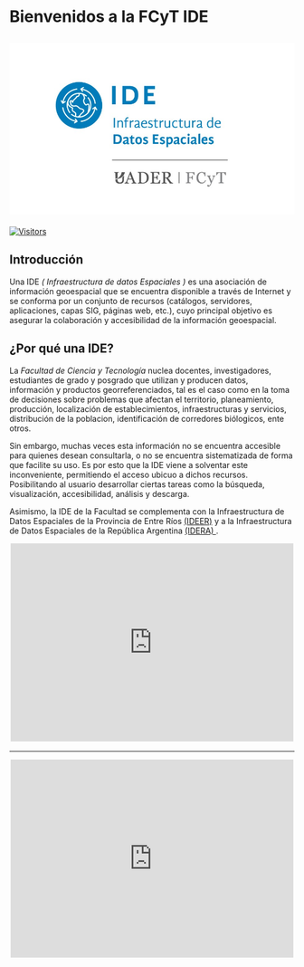 # Bienvenidos a la FCyT IDE

![logo_ide](https://github.com/IDE-FCyT/IDE-FCyT/blob/0477f97160c581d1fc9e4fb7e09c520c0e66a391/docs/images/logo_ide.jpg)
---

[![Visitors](https://visitor-badge.glitch.me/badge?page_id=IDE-FCyT.IDE-FCyT)](https://github.com/IDE-FCyT)



## Introducción

Una IDE *( Infraestructura de datos Espaciales )* es una asociación de información geoespacial que se encuentra disponible a través de Internet y se conforma por un conjunto de recursos (catálogos, servidores, aplicaciones, capas SIG, páginas web, etc.), cuyo principal objetivo es asegurar la colaboración y accesibilidad de la información geoespacial. 



## ¿Por qué una IDE?

La *Facultad de Ciencia y Tecnología* nuclea docentes, investigadores, estudiantes de grado y posgrado que utilizan y producen datos, información y productos georreferenciados, tal es el caso como en la toma de decisiones sobre problemas que afectan el territorio, planeamiento, producción, localización de establecimientos, infraestructuras y servicios, distribución de la poblacion, identificación de corredores biólogicos, ente otros.

Sin embargo, muchas veces esta información no se encuentra accesible para quienes desean consultarla, o no se encuentra sistematizada de forma que facilite su uso. Es por esto que la IDE viene a solventar este inconveniente, permitiendo el acceso ubicuo a dichos recursos. Posibilitando al usuario desarrollar ciertas tareas como la búsqueda, visualización, accesibilidad, análisis y descarga. 



Asimismo, la IDE de la Facultad se complementa con la Infraestructura de Datos Espaciales de la Provincia de Entre Ríos <a href = "https://www.entrerios.gov.ar/ideer/">(IDEER)</a> y a la Infraestructura de Datos Espaciales de la República Argentina <a href = "https://www.idera.gob.ar/" > (IDERA) </a>.
<center>
<iframe src= "https://www.idera.gob.ar/" width="500" height="350" style="border:0;" allowfullscreen="" loading="lazy" referrerpolicy="no-referrer-when-downgrade"> 
IDERA </iframe>
</center>

---

<center>
<iframe src = "https://www.entrerios.gov.ar/ideer/" width="500" height="350" style="border:0;" allowfullscreen="" loading="lazy" referrerpolicy="no-referrer-when-downgrade"> 
</iframe>
</center>
